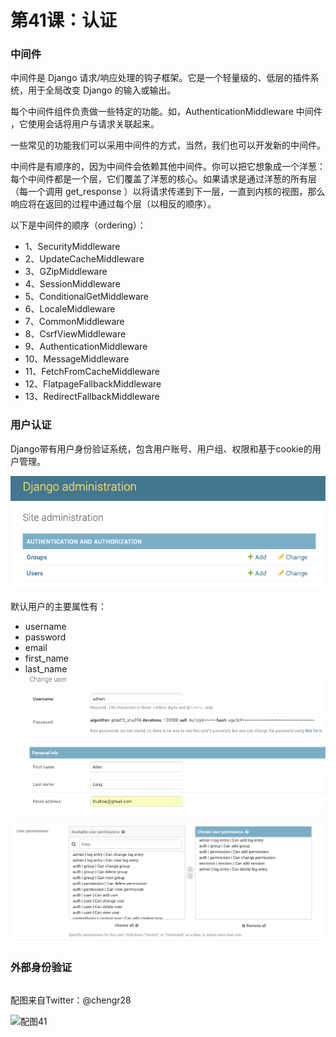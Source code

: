 # 第41课：认证

### 中间件
中间件是 Django 请求/响应处理的钩子框架。它是一个轻量级的、低层的插件系统，用于全局改变 Django 的输入或输出。

每个中间件组件负责做一些特定的功能。如，AuthenticationMiddleware 中间件 ，它使用会话将用户与请求关联起来。

一些常见的功能我们可以采用中间件的方式，当然，我们也可以开发新的中间件。

中间件是有顺序的，因为中间件会依赖其他中间件。你可以把它想象成一个洋葱：每个中间件都是一个层，它们覆盖了洋葱的核心。如果请求是通过洋葱的所有层（每一个调用 get_response ）以将请求传递到下一层，一直到内核的视图，那么响应将在返回的过程中通过每个层（以相反的顺序）。

以下是中间件的顺序（ordering）：
* 1、SecurityMiddleware
* 2、UpdateCacheMiddleware
* 3、GZipMiddleware
* 4、SessionMiddleware
* 5、ConditionalGetMiddleware
* 6、LocaleMiddleware
* 7、CommonMiddleware
* 8、CsrfViewMiddleware
* 9、AuthenticationMiddleware
* 10、MessageMiddleware
* 11、FetchFromCacheMiddleware
* 12、FlatpageFallbackMiddleware
* 13、RedirectFallbackMiddleware

### 用户认证
Django带有用户身份验证系统，包含用户账号、用户组、权限和基于cookie的用户管理。

![class41-01](images/class41-01.png)

默认用户的主要属性有：
* username
* password
* email
* first_name
* last_name
![class41-03](images/class41-03.png)

![class41-02](images/class41-02.png)

### 外部身份验证
```
```

配图来自Twitter：@chengr28

![配图41](https://wiki.huihoo.com/images/thumb/3/3e/Devopsgirls41.png/728px-Devopsgirls41.png)
